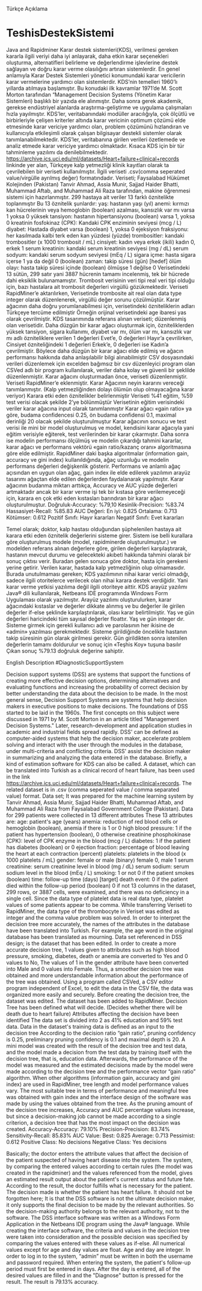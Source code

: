 Türkçe Açıklama
# TeshisDestekSistemi
Java and Rapidminer
Karar destek sistemleri(KDS), verilmesi gereken kararla ilgili veriyi daha iyi anlayarak, daha etkin karar seçenekleri oluşturma, alternatifleri belirleme ve değerlendirme işlevlerine destek sağlayan ve doğru karar verme olasılığını artıran sistemlerdir. En genel anlamıyla Karar Destek Sistemleri yönetici konumundaki karar vericilerin karar vermelerine yardımcı olan sistemlerdir.
KDS’nin temelleri 1960’lı yıllarda atılmaya başlamıştır. Bu konudaki ilk kavramlar 1971’de M. Scott Morton tarafından “Management Decision Systems (Yönetim Karar Sistemleri) başlıklı bir yazıda ele alınmıştır. Daha sonra gerek akademik, gerekse endüstriyel alanlarda araştırma-geliştirme ve uygulama çalışmaları hızla yayılmıştır.
KDS’ler, veritabanındaki modüller aracılığıyla, çok ölçütlü ve birbirleriyle çelişen kriterler altında karar vericinin optimum çözümü elde etmesinde karar vericiye yardımcı olan, problem çözümünü hızlandıran ve kullanıcıyla etkileşimli olarak çalışan bilgisayar destekli sistemler olarak tanımlanabilmektedir. KDS’ler, veritabanına girilen verileri özetlemede ve analiz etmede karar vericiye yardımcı olmaktadır. Kısaca KDS için bir tür tahminleme yazılımı da denilebilmektedir.
https://archive.ics.uci.edu/ml/datasets/Heart+failure+clinical+records linkinde yer alan, Türkçeye kalp yetmezliği klinik kayıtları olarak ta çevrilebilen bir veriseti kullanılmıştır. İlgili veriseti .csv(comma seperated value/virgülle ayrılmış değer) formatındadır. 
Veriseti; Faysalabad Hükümet Kolejinden (Pakistan) Tanvir Ahmad, Assia Munir, Sajjad Haider Bhatti, Muhammad Aftab, and Muhammad Ali Raza tarafından, makine öğrenmesi sistemi için hazırlanmıştır. 
299 hastaya ait veriler 13 farklı öznitelikte toplanmıştır
Bu 13 öznitelik şunlardır:
 yaş: hastanın yaşı (yıl)
anemi: kırmızı kan hücrelerinin veya hemoglobin (boolean) azalması, kansızlık var mı varsa 1 yoksa 0
yüksek tansiyon: hastanın hipertansiyonu (boolean) varsa 1, yoksa 0
kreatinin fosfokinaz (CPK): Kandaki CPK enziminin seviyesi (mcg / L)
diyabet: Hastada diyabet varsa (boolean) 1, yoksa 0
ejeksiyon fraksiyonu: her kasılmada kalbi terk eden kan yüzdesi (yüzde)
trombositler: kandaki trombositler (x 1000 trombosit / mL)
cinsiyet: kadın veya erkek (ikili) kadın 0, erkek 1
serum kreatinin: kandaki serum kreatinin seviyesi (mg / dL)
serum sodyum: kandaki serum sodyum seviyesi (mEq / L)
sigara içme: hasta sigara içerse 1 ya da değil 0 (boolean)
zaman: takip süresi (gün)
[hedef] ölüm olayı: hasta takip süresi içinde (boolean) ölmüşse 1 değilse 0
Verisetindeki 13 sütün, 299 satır yani 3887 hücrenin tamamı incelenmiş, tek bir hücrede dahi eksiklik bulunamamıştır.
Trombosit verisinin veri tipi real veri tipi olduğu için, bazı hastalara ait trombosit değerleri virgüllü gözükmektedir. 
Veriseti RapidMiner’e aktarılırken, Verisetinde trombosite ait real olan data type integer olarak düzenlenerek, virgüllü değer sorunu çözülmüştür.
Karar ağacının daha doğru yorumlanabilmesi için, verisetindeki özniteliklerin adları Türkçeye tercüme edilmiştir Örneğin orijinal verisetindeki age ibaresi yas olarak çevrilmiştir.
KDS tasarımında referans alınan veriseti; düzenlenmiş olan verisetidir.
Daha düzgün bir karar ağacı oluşturmak için, özniteliklerden yüksek tansiyon, sigara kullanımı, diyabet var mı, ölüm var mı, kansızlık var mı adlı özniteliklere verilen 1 değerleri Evet’e, 0 değerleri Hayır’a çevrilirken, 
Cinsiyet özniteliğindeki 1 değerleri Erkek’e, 0 değerleri ise Kadın’a çevrilmiştir. Böylece daha düzgün bir karar ağacı elde edilmiş ve ağacın performansı hakkında daha anlaşılabilir bilgi alınabilmiştir
CSV dosyasındaki verileri düzenlemek için excelden bağımsız bir csv düzenleyici program olan CSVed adlı bir program kullanılarak, veriler daha kolay ve güvenli bir şeklilde düzenlenmiştir.
Karar ağacını oluşturmadan önce, veriseti düzenlenmiştir.
Veriseti RapidMiner’e eklenmiştir. 
Karar Ağacının neyin kararını vereceği tanımlanmıştır. (Kalp yetmezliğinden dolayı ölümün olup olmayacağına karar veriyor)
Karara etki eden öznitelikler belirlenmiştir
Veriseti %41 eğitim, %59 test verisi olacak şekilde 2’ye bölünmüştür
Verisetinin eğitim verisindeki veriler karar ağacına input olarak tanımlanmıştır
Karar ağacı «gain ratio» ya göre, budama confidencesi 0.25, ön budama confidensi 0.1, maximal derinliği 20 olacak şekilde oluşturulmuştur
Karar ağacının sonucu ve test verisi ile mini bir model oluşturulmuş ve model, kendisini karar ağacıyla yani eğitim verisiyle eğiterek, test verilerinden bir karar çıkarmıştır.
Daha sonra ise modelin performansı ölçülmüş ve modelin çıkardığı tahmini kararlar, karar ağacı ve performans vektörü «gain ratio/kazanç oranı» algoritmasına göre elde edilmiştir.
RapidMiner daki başka algoritmalar (information gain, accuracy ve gini index) kullanıldığında, ağaç uzunluğu ve modelin performans değerleri değişkenlik gösterir.
Performans ve anlamlı ağaç açısından en uygun olan ağaç, gain index ile elde edilerek yazılımın arayüz tasarımı ağaçtan elde edilen değerlerden faydalanarak yapılmıştır.
Karar ağacının budanma miktarı arttıkça, Accuracy ve AUC yüzde değerleri artmaktadır ancak bir karar verme işi tek bir kıstasa göre verilemeyeceği için, karara en çok etki eden kıstasları barındıran bir karar ağacı oluşturulmuştur.
Doğruluk-Accuracy: %79,10
Kesinlik-Precision: %83.74
Hassasiyet-Recall: %85.83
AUC Değeri:
En iyi: 0.825
Ortalama: 0.713
Kötümser: 0.612
Pozitif Sınıfı: Hayır kararları
Negatif Sınıfı: Evet kararları

Temel olarak; doktor, kalp hastası olduğundan şüphelenilen hastaya ait karara etki eden öznitelik değerlerini sisteme girer.
Sistem ise belli kurallara göre oluşturulmuş modele (model, rapidminerde oluşturulmuştur.) ve modelden referans alınan değerlere göre, girilen değerleri karşılaştırarak, hastanın mevcut durumu ve gelecekteki akıbeti hakkında tahmini olarak bir sonuç çıktısı verir. Buradan gelen sonuca göre doktor, hasta için gerekeni yerine getirir. 
Verilen karar, hastada kalp yetmezliğinin olup olmamasıdır.
Burada unutulmaması gereken; KDS yazılımının nihai karar verici olmadığı, sadece ilgili otoritelerce verilecek olan nihai karara destek verdiğidir. 
Yani karar verme yetkisi yazılıma değil ilgili otoriteye aittir.
KDS arayüz yazılımı Java® dili kullanılarak, Netbeans IDE programında Windows Form Uygulaması olarak yazılmıştır.
Arayüz yazılımı oluşturulurken, karar ağacındaki kıstaslar ve değerler dikkate alınmış ve bu değerler ile girilen değerler if-else şeklinde karşılaştırılarak, olası karar belirtilmiştir. 
Yaş ve gün değerleri haricindeki tüm sayısal değerler floattır.
Yaş ve gün integer dır.
Sisteme girmek için gerekli kullanıcı adı ve parolasının her ikisine de «admin» yazılması gerekmektedir.
Sisteme girildiğinde öncelikle hastanın takip süresinin gün olarak girilmesi gerekir.
Gün girildikten sonra istenilen değerlerin tamamı doldurulur ve sonuç için «Teşhis Koy» tuşuna basılır
Çıkan sonuç %79.13 doğruluk değerine sahiptir.




English Description
#DiagnosticSupportSystem

Decision support systems (DSS) are systems that support the functions of creating more effective decision options, determining alternatives and evaluating functions and increasing the probability of correct decision by better understanding the data about the decision to be made. In the most general sense, Decision Support Systems are systems that help decision makers in executive positions to make decisions.
The foundations of DSS started to be laid in the 1960s. The first concepts on this subject were discussed in 1971 by M. Scott Morton in an article titled "Management Decision Systems." Later, research-development and application studies in academic and industrial fields spread rapidly.
DSS' can be defined as computer-aided systems that help the decision maker, accelerate problem solving and interact with the user through the modules in the database, under multi-criteria and conflicting criteria. DSS' assist the decision maker in summarizing and analyzing the data entered in the database. Briefly, a kind of estimation software for KDS can also be called.
A dataset, which can be translated into Turkish as a clinical record of heart failure, has been used in the link https://archive.ics.uci.edu/ml/datasets/Heart+failure+clinical+records. The related dataset is in .csv (comma seperated value / comma separated value) format.
Data set; It was prepared for the machine learning system by Tanvir Ahmad, Assia Munir, Sajjad Haider Bhatti, Muhammad Aftab, and Muhammad Ali Raza from Faysalabad Government College (Pakistan).
Data for 299 patients were collected in 13 different attributes
These 13 attributes are:
 age: patient's age (years)
anemia: reduction of red blood cells or hemoglobin (boolean), anemia if there is 1 or 0
high blood pressure: 1 if the patient has hypertension (boolean), 0 otherwise
creatinine phosphokinase (CPK): level of CPK enzyme in the blood (mcg / L)
diabetes: 1 if the patient has diabetes (boolean) or 0
ejection fraction: percentage of blood leaving the heart at each contraction (percent)
platelets: platelets in the blood (x 1000 platelets / mL)
gender: female or male (binary) female 0, male 1
serum creatinine: serum creatinine level in blood (mg / dL)
serum sodium: serum sodium level in the blood (mEq / L)
smoking: 1 or not 0 if the patient smokes (boolean)
time: follow-up time (days)
[target] death event: 0 if the patient died within the follow-up period (boolean) 0 if not
13 columns in the dataset, 299 rows, or 3887 cells, were examined, and there was no deficiency in a single cell.
Since the data type of platelet data is real data type, platelet values of some patients appear to be comma.
While transferring Veriseti to RapidMiner, the data type of the thrombocyte in Veriset was edited as integer and the comma value problem was solved.
In order to interpret the decision tree more accurately, the names of the attributes in the database have been translated into Turkish. For example, the age word in the original database has been translated as mourning.
Data set referenced in DSS design; is the dataset that has been edited.
In order to create a more accurate decision tree, 1 values given to attributes such as high blood pressure, smoking, diabetes, death or anemia are converted to Yes and 0 values to No,
The values of 1 in the gender attribute have been converted into Male and 0 values into Female. Thus, a smoother decision tree was obtained and more understandable information about the performance of the tree was obtained.
Using a program called CSVed, a CSV editor program independent of Excel, to edit the data in the CSV file, the data was organized more easily and securely.
Before creating the decision tree, the dataset was edited.
The dataset has been added to RapidMiner.
Decision Tree has been defined what will decide. (Decides whether there will be death due to heart failure)
Attributes affecting the decision have been identified
The data set is divided into 2 as 41% education and 59% test data.
Data in the dataset's training data is defined as an input to the decision tree
According to the decision ratio “gain ratio”, pruning confidency is 0.25, preliminary pruning confidency is 0.1 and maximal depth is 20.
A mini model was created with the result of the decision tree and test data, and the model made a decision from the test data by training itself with the decision tree, that is, education data.
Afterwards, the performance of the model was measured and the estimated decisions made by the model were made according to the decision tree and the performance vector “gain ratio” algorithm.
When other algorithms (information gain, accuracy and gini index) are used in RapidMiner, tree length and model performance values vary.
The most suitable tree in terms of performance and meaningful tree was obtained with gain index and the interface design of the software was made by using the values obtained from the tree.
As the pruning amount of the decision tree increases, Accuracy and AUC percentage values increase, but since a decision-making job cannot be made according to a single criterion, a decision tree that has the most impact on the decision was created.
Accuracy-Accuracy: 79.10%
Precision-Precision: 83.74%
Sensitivity-Recall: 85.83%
AUC Value:
Best: 0.825
Average: 0.713
Pessimist: 0.612
Positive Class: No decisions
Negative Class: Yes decisions

Basically; the doctor enters the attribute values that affect the decision of the patient suspected of having heart disease into the system.
The system, by comparing the entered values according to certain rules (the model was created in the rapidminer) and the values referenced from the model, gives an estimated result output about the patient's current status and future fate. According to the result, the doctor fulfills what is necessary for the patient.
The decision made is whether the patient has heart failure.
It should not be forgotten here; It is that the DSS software is not the ultimate decision maker, it only supports the final decision to be made by the relevant authorities.
So the decision-making authority belongs to the relevant authority, not to the software.
The DSS interface software was written as a Windows Form Application in the Netbeans IDE program using the Java® language.
While creating the interface software, the criteria and values in the decision tree were taken into consideration and the possible decision was specified by comparing the values entered with these values as if-else.
All numerical values except for age and day values are float.
Age and day are integer.
In order to log in to the system, “admin” must be written in both the username and password required.
When entering the system, the patient's follow-up period must first be entered in days.
After the day is entered, all of the desired values are filled in and the "Diagnose" button is pressed for the result.
The result is 79.13% accuracy.
